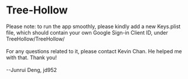 # Tree-Hollow
Please note: to run the app smoothly, please kindly add a new Keys.plist file, which should contain your own Google Sign-in Client ID, under TreeHollow/TreeHollow/
<br><br>For any questions related to it, please contact Kevin Chan. He helped me with that. Thank you!
<br><br>--Junrui Deng, jd952
